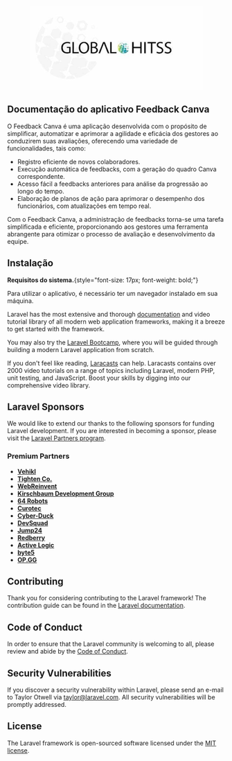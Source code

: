 <p align="center"><img src="/public/img/logo.jpg" width="400" alt="Laravel Logo"></p>

## Documentação do aplicativo Feedback Canva

O Feedback Canva é uma aplicação desenvolvida com o propósito de simplificar, automatizar e aprimorar a agilidade e eficácia dos gestores ao conduzirem suas avaliações, oferecendo uma variedade de funcionalidades, tais como:
- Registro eficiente de novos colaboradores.
- Execução automática de feedbacks, com a geração do quadro Canva correspondente.
- Acesso fácil a feedbacks anteriores para análise da progressão ao longo do tempo.
- Elaboração de planos de ação para aprimorar o desempenho dos funcionários, com atualizações em tempo real.

Com o Feedback Canva, a administração de feedbacks torna-se uma tarefa simplificada e eficiente, proporcionando aos gestores uma ferramenta abrangente para otimizar o processo de avaliação e desenvolvimento da equipe.

## Instalação
**Requisitos do sistema.**{style="font-size: 17px; font-weight: bold;"}

Para utilizar o aplicativo, é necessário ter um navegador instalado em sua máquina.

Laravel has the most extensive and thorough [documentation](https://laravel.com/docs) and video tutorial library of all modern web application frameworks, making it a breeze to get started with the framework.

You may also try the [Laravel Bootcamp](https://bootcamp.laravel.com), where you will be guided through building a modern Laravel application from scratch.

If you don't feel like reading, [Laracasts](https://laracasts.com) can help. Laracasts contains over 2000 video tutorials on a range of topics including Laravel, modern PHP, unit testing, and JavaScript. Boost your skills by digging into our comprehensive video library.

## Laravel Sponsors

We would like to extend our thanks to the following sponsors for funding Laravel development. If you are interested in becoming a sponsor, please visit the [Laravel Partners program](https://partners.laravel.com).

### Premium Partners

- **[Vehikl](https://vehikl.com/)**
- **[Tighten Co.](https://tighten.co)**
- **[WebReinvent](https://webreinvent.com/)**
- **[Kirschbaum Development Group](https://kirschbaumdevelopment.com)**
- **[64 Robots](https://64robots.com)**
- **[Curotec](https://www.curotec.com/services/technologies/laravel/)**
- **[Cyber-Duck](https://cyber-duck.co.uk)**
- **[DevSquad](https://devsquad.com/hire-laravel-developers)**
- **[Jump24](https://jump24.co.uk)**
- **[Redberry](https://redberry.international/laravel/)**
- **[Active Logic](https://activelogic.com)**
- **[byte5](https://byte5.de)**
- **[OP.GG](https://op.gg)**

## Contributing

Thank you for considering contributing to the Laravel framework! The contribution guide can be found in the [Laravel documentation](https://laravel.com/docs/contributions).

## Code of Conduct

In order to ensure that the Laravel community is welcoming to all, please review and abide by the [Code of Conduct](https://laravel.com/docs/contributions#code-of-conduct).

## Security Vulnerabilities

If you discover a security vulnerability within Laravel, please send an e-mail to Taylor Otwell via [taylor@laravel.com](mailto:taylor@laravel.com). All security vulnerabilities will be promptly addressed.

## License

The Laravel framework is open-sourced software licensed under the [MIT license](https://opensource.org/licenses/MIT).
